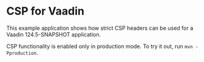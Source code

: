 # CSP for Vaadin

This example application shows how strict CSP headers can be used for a Vaadin 124.5-SNAPSHOT application.

CSP functionality is enabled only in production mode. To try it out, run `mvn -Pproduction`.
